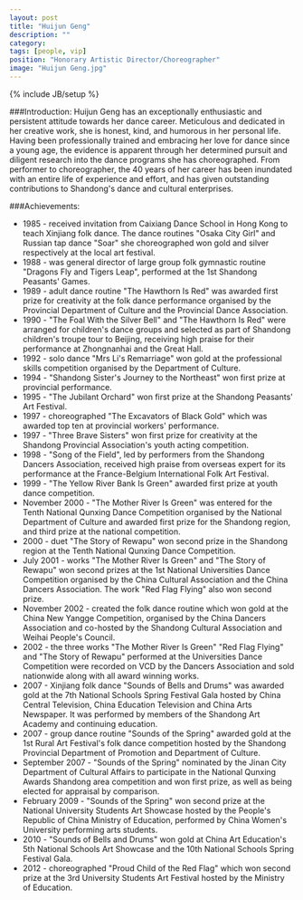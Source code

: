 ```yaml
---
layout: post
title: "Huijun Geng"
description: ""
category: 
tags: [people, vip]
position: "Honorary Artistic Director/Choreographer"
image: "Huijun Geng.jpg"
---
```

{% include JB/setup %}


###Introduction: 
Huijun Geng has an exceptionally enthusiastic and persistent attitude towards her dance career. Meticulous and dedicated in her creative work, she is honest, kind, and humorous in her personal life. Having been professionally trained and embracing her love for dance since a young age, the evidence is apparent through her determined pursuit and diligent research into the dance programs she has choreographed. From performer to choreographer, the 40 years of her career has been inundated with an entire life of experience and effort, and has given outstanding contributions to Shandong's dance and cultural enterprises.

###Achievements:
* 1985 - received invitation from Caixiang Dance School in Hong Kong to teach Xinjiang folk dance. The dance routines "Osaka City Girl" and Russian tap dance "Soar" she choreographed won gold and silver respectively at the local art festival.
* 1988 - was general director of large group folk gymnastic routine "Dragons Fly and Tigers Leap", performed at the 1st Shandong Peasants' Games.
* 1989 - adult dance routine "The Hawthorn Is Red" was awarded first prize for creativity at the folk dance performance organised by the Provincial Department of Culture and the Provincial Dance Association.
* 1990 - "The Foal With the Silver Bell" and "The Hawthorn Is Red" were arranged for children's dance groups and selected as part of Shandong children's troupe tour to Beijing, receiving high praise for their performance at Zhongnanhai and the Great Hall.
* 1992 - solo dance "Mrs Li's Remarriage" won gold at the professional skills competition organised by the Department of Culture.
* 1994 - "Shandong Sister's Journey to the Northeast" won first prize at provincial performance.
* 1995 - "The Jubilant Orchard" won first prize at the Shandong Peasants' Art Festival.
* 1997 - choreographed "The Excavators of Black Gold" which was awarded top ten at provincial workers' performance.
* 1997 - "Three Brave Sisters" won first prize for creativity at the Shandong Provincial Association's youth acting competition.
* 1998 - "Song of the Field", led by performers from the Shandong Dancers Association, received high praise from overseas expert for its performance at the France-Belgium International Folk Art Festival.
* 1999 - "The Yellow River Bank Is Green" awarded first prize at youth dance competition.
* November 2000 - "The Mother River Is Green" was entered for the Tenth National Qunxing Dance Competition organised by the National Department of Culture and awarded first prize for the Shandong region, and third prize at the national competition.
* 2000 - duet "The Story of Rewapu" won second prize in the Shandong region at the Tenth National Qunxing Dance Competition.
* July 2001 - works "The Mother River Is Green" and "The Story of Rewapu" won second prizes at the 1st National Universities Dance Competition organised by the China Cultural Association and the China Dancers Association. The work "Red Flag Flying" also won second prize.
* November 2002 - created the folk dance routine which won gold at the China New Yangge Competition, organised by the China Dancers Association and co-hosted by the Shandong Cultural Association and Weihai People's Council.
* 2002 - the three works "The Mother River Is Green" "Red Flag Flying" and "The Story of Rewapu" performed at the Universities Dance Competition were recorded on VCD by the Dancers Association and sold nationwide along with all award winning works.
* 2007 - Xinjiang folk dance "Sounds of Bells and Drums" was awarded gold at the 7th National Schools Spring Festival Gala hosted by China Central Television, China Education Television and China Arts Newspaper. It was performed by members of the Shandong Art Academy and continuing education.
* 2007 - group dance routine "Sounds of the Spring" awarded gold at the 1st Rural Art Festival's folk dance competition hosted by the Shandong Provincial Department of Promotion and Department of Culture.
* September 2007 - "Sounds of the Spring" nominated by the Jinan City Department of Cultural Affairs to participate in the National Qunxing Awards Shandong area competition and won first prize, as well as being elected for appraisal by comparison.
* February 2009 - "Sounds of the Spring" won second prize at the National University Students Art Showcase hosted by the People's Republic of China Ministry of Education, performed by China Women's University performing arts students.
* 2010 - "Sounds of Bells and Drums" won gold at China Art Education's 5th National Schools Art Showcase and the 10th National Schools Spring Festival Gala.
* 2012 - choreographed "Proud Child of the Red Flag" which won second prize at the 3rd University Students Art Festival hosted by the Ministry of Education.
